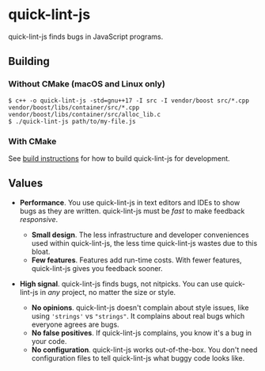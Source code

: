 # quick-lint-js

quick-lint-js finds bugs in JavaScript programs.

## Building

### Without CMake (macOS and Linux only)

    $ c++ -o quick-lint-js -std=gnu++17 -I src -I vendor/boost src/*.cpp vendor/boost/libs/container/src/*.cpp vendor/boost/libs/container/src/alloc_lib.c
    $ ./quick-lint-js path/to/my-file.js

### With CMake

See [build instructions](docs/BUILDING.md) for how to build quick-lint-js for
development.

## Values

* **Performance**. You use quick-lint-js in text editors and IDEs to show bugs
  as they are written. quick-lint-js must be *fast* to make feedback *responsive*.
  * **Small design**. The less infrastructure and developer conveniences used
    within quick-lint-js, the less time quick-lint-js wastes due to this bloat.
  * **Few features**. Features add run-time costs. With fewer features,
    quick-lint-js gives you feedback sooner.

* **High signal**. quick-lint-js finds bugs, not nitpicks. You can use
  quick-lint-js in *any* project, no matter the size or style.
  * **No opinions**. quick-lint-js doesn't complain about style issues, like
    using `'strings'` vs `"strings"`. It complains about real bugs which
    everyone agrees are bugs.
  * **No false positives**. If quick-lint-js complains, you know it's a bug in
    your code.
  * **No configuration**. quick-lint-js works out-of-the-box. You don't need
    configuration files to tell quick-lint-js what buggy code looks like.
